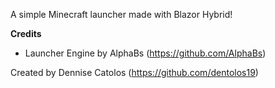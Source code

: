 ﻿A simple Minecraft launcher made with Blazor Hybrid!

**Credits**

- Launcher Engine by AlphaBs (https://github.com/AlphaBs)

Created by Dennise Catolos (https://github.com/dentolos19)